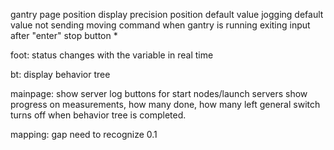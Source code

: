 gantry page
    position display precision
    position default value
    jogging default value
    not sending moving command when gantry is running
    exiting input after "enter"
    stop button * 

foot:
    status changes with the variable in real time

bt:
    display behavior tree

mainpage:
    show server log
    buttons for start nodes/launch servers
    show progress on measurements, how many done, how many left
    general switch turns off when behavior tree is completed.

mapping:
    gap need to recognize 0.1